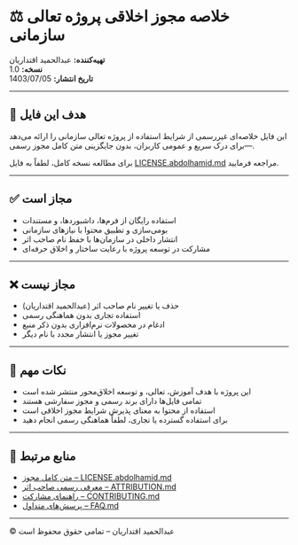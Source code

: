 # ⚖️ خلاصه مجوز اخلاقی پروژه تعالی سازمانی  
**تهیه‌کننده:** عبدالحمید اقتداریان  
**نسخه:** 1.0  
**تاریخ انتشار:** 1403/07/05  

---

## 🎯 هدف این فایل

این فایل خلاصه‌ای غیررسمی از شرایط استفاده از پروژه تعالی سازمانی را ارائه می‌دهد—برای درک سریع و عمومی کاربران، بدون جایگزینی متن کامل مجوز رسمی.

برای مطالعه نسخه کامل، لطفاً به فایل [LICENSE.abdolhamid.md](LICENSE.abdolhamid.md) مراجعه فرمایید.

---

## ✅ مجاز است

- استفاده رایگان از فرم‌ها، داشبوردها، و مستندات  
- بومی‌سازی و تطبیق محتوا با نیازهای سازمانی  
- انتشار داخلی در سازمان‌ها با حفظ نام صاحب اثر  
- مشارکت در توسعه پروژه با رعایت ساختار و اخلاق حرفه‌ای

---

## ❌ مجاز نیست

- حذف یا تغییر نام صاحب اثر (عبدالحمید اقتداریان)  
- استفاده تجاری بدون هماهنگی رسمی  
- ادغام در محصولات نرم‌افزاری بدون ذکر منبع  
- تغییر مجوز یا انتشار مجدد با نام دیگر

---

## 📌 نکات مهم

- این پروژه با هدف آموزش، تعالی، و توسعه اخلاق‌محور منتشر شده است  
- تمامی فایل‌ها دارای برند رسمی و مجوز سفارشی هستند  
- استفاده از محتوا به معنای پذیرش شرایط مجوز اخلاقی است  
- برای استفاده گسترده یا تجاری، لطفاً هماهنگی رسمی انجام دهید

---

## 📘 منابع مرتبط

- [متن کامل مجوز – LICENSE.abdolhamid.md](LICENSE.abdolhamid.md)  
- [معرفی رسمی صاحب اثر – ATTRIBUTION.md](ATTRIBUTION.md)  
- [راهنمای مشارکت – CONTRIBUTING.md](CONTRIBUTING.md)  
- [پرسش‌های متداول – FAQ.md](FAQ.md)

---

© عبدالحمید اقتداریان – تمامی حقوق محفوظ است  
